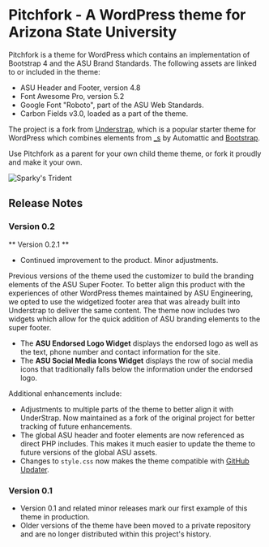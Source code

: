 # Pitchfork - A WordPress theme for Arizona State University

Pitchfork is a theme for WordPress which contains an implementation of Bootstrap 4 and the ASU Brand Standards. The following assets are linked to or included in the theme:

- ASU Header and Footer, version 4.8
- Font Awesome Pro, version 5.2
- Google Font "Roboto", part of the ASU Web Standards.
- Carbon Fields v3.0, loaded as a part of the theme.

The project is a fork from [Understrap](https://understrap.com), which is a popular starter theme for WordPress which combines elements from [_s](https://underscores.me/) by Automattic and [Bootstrap](https://getbootstrap.com/).

Use Pitchfork as a parent for your own child theme theme, or fork it proudly and make it your own. 

![Sparky's Trident](https://brandguide.asu.edu/sites/default/files/styles/panopoly_image_original/public/asu_brandhq_images_master_pitchfork_0.png?itok=CdnAzLZW)

## Release Notes

### Version 0.2

** Version 0.2.1 **

- Continued improvement to the product. Minor adjustments.

Previous versions of the theme used the customizer to build the branding elements of the ASU Super Footer. To better align this product with the experiences of other WordPress themes maintained by ASU Engineering, we opted to use the widgetized footer area that was already built into Understrap to deliver the same content. The theme now includes two widgets which allow for the quick addition of ASU branding elements to the super footer.

- The **ASU Endorsed Logo Widget** displays the endorsed logo as well as the text, phone number and contact information for the site.
- The **ASU Social Media Icons Widget** displays the row of social media icons that traditionally falls below the information under the endorsed logo.

Additional enhancements include:

- Adjustments to multiple parts of the theme to better align it with UnderStrap. Now maintained as a fork of the original project for better tracking of future enhancements.
- The global ASU header and footer elements are now referenced as direct PHP includes. This makes it much easier to update the theme to future versions of the global ASU assets.
- Changes to `style.css` now makes the theme compatible with [GitHub Updater](https://github.com/afragen/github-updater).

### Version 0.1

- Version 0.1 and related minor releases mark our first example of this theme in production.
- Older versions of the theme have been moved to a private repository and are no longer distributed within this project's history.
